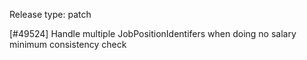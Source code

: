 Release type: patch

[#49524] Handle multiple JobPositionIdentifers when doing no salary minimum consistency check
